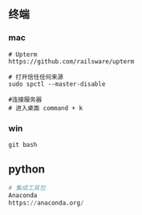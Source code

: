 ## 终端

### mac

```shell
# Upterm
https://github.com/railsware/upterm

# 打开信任任何来源
sudo spctl --master-disable

#连接服务器
# 进入桌面 command + k
```

### win

```
git bash
```

## python

```python
# 集成工具包
Anaconda
https://anaconda.org/
```

